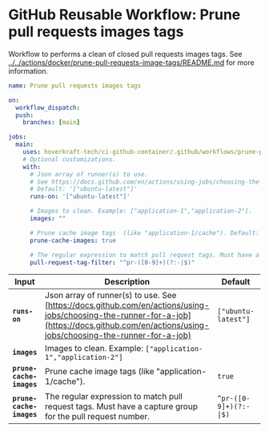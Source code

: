 <!-- start branding -->
<!-- end branding -->
<!-- start title -->

# GitHub Reusable Workflow: Prune pull requests images tags

<!-- end title -->
<!-- start badges -->
<!-- end badges -->
<!-- start description -->

Workflow to performs a clean of closed pull requests images tags.
See [../../actions/docker/prune-pull-requests-image-tags/README.md](../../actions/docker/prune-pull-requests-image-tags/README.md) for more information.

<!-- end description -->
<!-- start contents -->
<!-- end contents -->
<!-- start usage -->

```yaml
name: Prune pull requests images tags

on:
  workflow_dispatch:
  push:
    branches: [main]

jobs:
  main:
    uses: hoverkraft-tech/ci-github-container/.github/workflows/prune-pull-requests-images-tags.yml@0.14.4
    # Optional customizations.
    with:
      # Json array of runner(s) to use.
      # See https://docs.github.com/en/actions/using-jobs/choosing-the-runner-for-a-job
      # Default: '["ubuntu-latest"]'
      runs-on: '["ubuntu-latest"]'

      # Images to clean. Example: ["application-1","application-2"].
      images: ""

      # Prune cache image tags  (like "application-1/cache"). Default: true
      prune-cache-images: true

      # The regular expression to match pull request tags. Must have a capture group for the pull request number.
      pull-request-tag-filter: "^pr-([0-9]+)(?:-|$)"
```

<!-- start inputs -->

| **Input**                           | **Description**                                                                                                                                                                                | **Default**                       | **Required** |
| ----------------------------------- | ---------------------------------------------------------------------------------------------------------------------------------------------------------------------------------------------- | --------------------------------- | ------------ |
| **<code>runs-on</code>**            | Json array of runner(s) to use. See [https://docs.github.com/en/actions/using-jobs/choosing-the-runner-for-a-job](https://docs.github.com/en/actions/using-jobs/choosing-the-runner-for-a-job) | <code>["ubuntu-latest"]</code>    | **false**    |
| **<code>images</code>**             | Images to clean. Example: <code>["application-1","application-2"]</code>                                                                                                                       |                                   | **true**     |
| **<code>prune-cache-images</code>** | Prune cache image tags (like "application-1/cache").                                                                                                                                           | <code>true</code>                 | **false**    |
| **<code>prune-cache-images</code>** | The regular expression to match pull request tags. Must have a capture group for the pull request number.                                                                                      | <code>^pr-([0-9]+)(?:-\|$)</code> | **false**    |

<!-- end inputs -->

<!-- start outputs -->
<!-- end outputs -->
<!-- start [.github/ghadocs/examples/] -->
<!-- end [.github/ghadocs/examples/] -->
